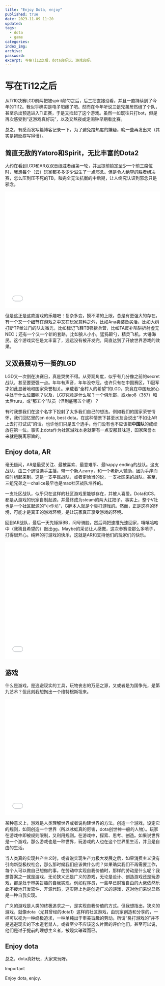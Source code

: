```yaml
---
title: "Enjoy Dota, enjoy"
published: true
date: 2023-11-09 11:20
updated:
tags:
  - dota
  - game
categories:
index_img:
archive:
password:
excerpt: 写在Ti12之后，dota真好玩，游戏真好。
---
```


# 写在Ti12之后

从Ti10决赛LGD前两把被spirit颠勺之后，后三把直接没看，并且一直持续到了今年的Ti12。我似乎确实是电子阳痿了吧。然而在今年听说三蛆兄弟居然组了个队，甚至杀出预选进入Ti正赛，于是又捡起了这个游戏。虽然一如既往只打bot，但是再次感受到“这游戏真好玩”，以及又熬夜或定闹钟早期看比赛。

总之，有感而发写篇博客记录一下。为了避免蹭热度的嫌疑，晚一些再发出来（其实是拖延症写得慢）。

## 简直无敌的Yatoro和Spirit，无比丰富的Dota2

大约在看到LGD和AR双双晋级胜者组第一轮，并且提前锁定至少一个前三席位时，我想每个（云）玩家都多多少少滋生了一点邪念。但是令人绝望的胜者组决赛，怎么压到压不死的TB，和完全无法抗衡的中后期，让人终究认识到邪念只是邪念。

<div style="position: relative; width: 100%; height: 0; padding-bottom: 75%;"><iframe src="//player.bilibili.com/player.html?aid=875425345&bvid=BV1yN4y167Zp&cid=1320315939&p=1&autoplay=0" scrolling="no" border="0" frameborder="no" framespacing="0" allowfullscreen="true" style="position: absolute; width: 100%; height: 100%; left: 0; top: 0;"> </iframe></div>

但是这正是这款游戏的乐趣吧！复杂多变，摸不清的上限，总是有更强大的存在。有一个又一个细节在游戏之中又在玩家意料之外，比如Ana卖装备买活，比如大树打断TP给过门的队友微光，比如标记飞鞋TB强拆兵营，比如TA反补陷阱折射虚无NEC；还有一个又一个新的套路，比如狼人小小，猛犸颠勺，精灵飞机，大锤海民。这个游戏实在是太丰富了，远远没有被开发完，简直达到了开放世界游戏的效果。

## 又双叒叕功亏一篑的LGD

LGD又一次倒在决赛日，真是哭笑不得。从旁观角度，似乎有几分像之前的secret战队，甚至要更强一点。年年有声音，年年没夺冠。也许只有在中国赛区，Ti冠军才如此显著地和国家荣誉相关。承载着“全村人的希望”的LGD，究竟在中国玩家心中处于什么位置呢？以及，LGD究竟是什么呢？一个俱乐部，或xiao8（357）和太后ruru，或“那五个”队员（但到底哪五个呢）？

有时我想我们在这个名字下投射了太多我们自己的想法。例如我们的国家荣誉情怀，我们回忆里的cn dota, best dota。在这种情景下甚至水友会说出“不如让AR上去打打试试”的话。也许他们只是五个选手，他们没有也不应该把**中国队**的成绩放在第一位。事实上dota作为社区游戏本身就带有一点安那其味道，国家荣誉本来就是脱离原旨的。

## Enjoy dota, AR

毫无疑问，AR是最受关注、最被喜欢、最意难平、最happy ending的战队。这支战队，由三个退役选手主播，带一个新人carry，和一个老新人辅助，因为手痒而临时组起来到。这是一支平民战队，或者更恰当的说，一支社区来的战队。甚至，三蛆兄弟之一chalice最早也是max社区战队培养的。

一支社区战队，似乎只在这样的社区游戏里能够存在，并被人喜爱。Dota和CS，都是从游戏的玩家自制起源，并最终成为steam的两大扛把子。事实上，整个V社也是一个社区起源的“小作坊”，G胖本人就是个臭打游戏的。然而，正是这样的环境，可能才是真正的游戏环境，是让玩家真正享受游戏的环境。

回到AR战队，最后一天先锤掉BB，问号骑脸，然后两把速推光速回家，嘻嘻哈哈中（我猜且希望的）敲出gg。Maybe的采访让人感慨，这次参赛没那么多喷子，打得很开心。纯粹的打游戏的快乐，这就是AR和支持他们的玩家们的快乐。

<div style="position: relative; width: 100%; height: 0; padding-bottom: 75%;"><iframe src="//player.bilibili.com/player.html?aid=365459259&bvid=BV1b94y1G7YS&cid=1318142931&p=1&autoplay=0" scrolling="no" border="0" frameborder="no" framespacing="0" allowfullscreen="true" style="position: absolute; width: 100%; height: 100%; left: 0; top: 0;"> </iframe></div>

## 游戏

什么是游戏，是逃避现实的工具，玩物丧志的万恶之源，又或者是为国争光，是第九艺术？但此刻我想掏出一个维特根斯坦来。

<div style="position: relative; width: 100%; height: 0; padding-bottom: 75%;"><iframe src="//player.bilibili.com/player.html?aid=286591629&bvid=BV1Ff4y1972n&cid=219917970&p=1&autoplay=0" scrolling="no" border="0" frameborder="no" framespacing="0" allowfullscreen="true" style="position: absolute; width: 100%; height: 100%; left: 0; top: 0;"> </iframe></div>

某种意义上，游戏是人类理解世界或者说构建世界的方法。创造一个游戏，设定它的规则，如同创造一个世界（所以冰蛙真的厉害，dota创世神一般的人物）。玩家在游戏中即被规则限制，又利用规则。在游戏中，探索、思考、创造。如果说世界是一个游戏，那么游戏也是一种世界，玩游戏的人也在这个世界里生活，并且是自由的生活。

当人类真的实现共产主义时，或者说实现生产力极大发展之后，如果消费主义没有引向新型极权社会，那么那时候我们应该做什么呢？如果确实我们不再需要工作，每个人可以做自己想做的事，在劳动中实现自我价值时，那样的劳动是什么呢？我想答案之一就是游戏，无论狭义还是广义的游戏，无论是设计、创造游戏还是玩游戏，都是处于审美旨趣的自我实现。例如程序员，一些早已财富自由的大佬依然乐此不疲地开发软件、开源代码，这实际上也是创造广义的游戏，这对他们来说显然是一种自我实现。

广义的游戏是人类的终极追求之一，是实现自我价值的方式。但我想指出，狭义的游戏，就像dota（尤其曾经的dota1）这样的社区游戏，由玩家创造和分享的，一样可以视为一种终极追求，一种单纯出于审美旨趣的劳动。所谓“臭打游戏的”并不是逃避现实的下水道老鼠人，或者至少不应该这么片面的评价他们。甚至可以说，他们是过于提前的理想主义者，被现实璀璨而已。

## Enjoy dota

总之，dota真好玩，大家来玩呀。
> [!important]
> Enjoy dota, enjoy.
